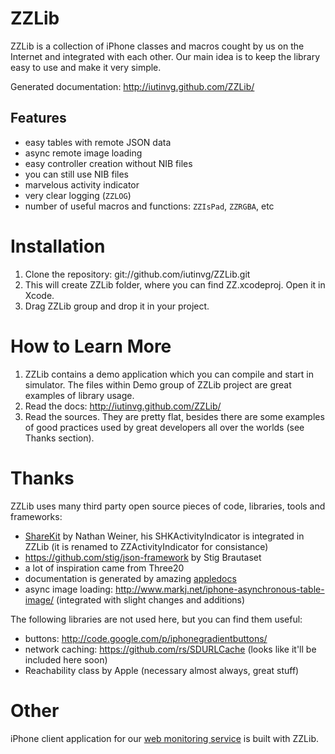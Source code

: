 ZZLib
=====

ZZLib is a collection of iPhone classes and macros cought by us on the Internet
and integrated with each other. Our main idea is to keep the library easy to use and make it very simple.

Generated documentation: http://iutinvg.github.com/ZZLib/

Features
--------

- easy tables with remote JSON data
- async remote image loading
- easy controller creation without NIB files
- you can still use NIB files
- marvelous activity indicator
- very clear logging (`ZZLOG`)
- number of useful macros and functions: `ZZIsPad`, `ZZRGBA`, etc

Installation
============

1. Clone the repository:
	git://github.com/iutinvg/ZZLib.git
2. This will create ZZLib folder, where you can find ZZ.xcodeproj. Open it in Xcode.
3. Drag ZZLib group and drop it in your project. 

How to Learn More
=================

1. ZZLib contains a demo application which you can compile and start in simulator.
   The files within Demo group of ZZLib project are great examples of library usage.
2. Read the docs: http://iutinvg.github.com/ZZLib/
3. Read the sources. They are pretty flat, besides there are some examples of good 
   practices used by great developers all over the worlds (see Thanks section).  

Thanks
======

ZZLib uses many third party open source pieces of code, libraries, tools and frameworks:

- [ShareKit](http://getsharekit.com/) by Nathan Weiner, his SHKActivityIndicator is integrated in ZZLib (it is renamed to ZZActivityIndicator for consistance)
- https://github.com/stig/json-framework by Stig Brautaset
- a lot of inspiration came from Three20
- documentation is generated by amazing [appledocs](https://github.com/tomaz/appledoc)
- async image loading: http://www.markj.net/iphone-asynchronous-table-image/ (integrated with slight changes and additions)

The following libraries are not used here, but you can find them useful:

- buttons: http://code.google.com/p/iphonegradientbuttons/
- network caching: https://github.com/rs/SDURLCache (looks like it'll be included here soon)
- Reachability class by Apple (necessary almost always, great stuff)

Other 
=====

iPhone client application for our [web monitoring service](http://is2monitor.com) is built with ZZLib.
